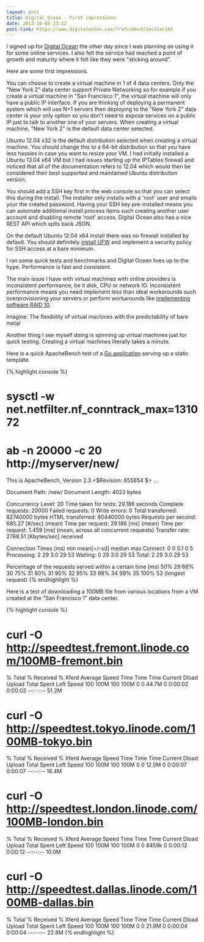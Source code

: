 ```yaml
---
layout: post
title: Digital Ocean - First impressions
date: 2013-10-08 23:12
post-link: https://www.digitalocean.com/?refcode=571ac31ec1b5
---
```


I signed up for [Digital Ocean](https://www.digitalocean.com/?refcode=571ac31ec1b5) the other day since I was planning on using it for some online services. I also felt the service had reached a point of growth and maturity where it felt like they were "sticking around".

Here are some first impressions.

You can choose to create a virtual machine in 1 of 4 data centers.  Only the "New York 2" data center support Private Networking so for example if you create a virtual machine in "San Francisco 1", the virtual machine will only have a public IP interface.  If you are thinking of deploying a permanent system which will use N+1 servers then deploying to the "New York 2" data center is your only option so you don't need to expose services on a public IP just to talk to another one of your servers.  When creating a virtual machine, "New York 2" is the default data center selected.

Ubuntu 12.04 x32 is the default distribution selected when creating a virtual machine.  You should change this to a 64-bit distribution so that you have less hassles in case you want to resize your VM.  I had initially installed a Ubuntu 13.04 x64 VM but I had issues starting up the IPTables firewall and noticed that all of the documentation refers to 12.04 which would then be considered their best supported and maintained Ubuntu distribution version.

You should add a SSH key first in the web console so that you can select this during the install.  The installer only installs with a 'root' user and emails your the created password.  Having your SSH key pre-installed means you can automate additional install process items such creating another user account and disabling remote 'root' access.  Digital Ocean also has a nice REST API which spits back JSON.

On the default Ubuntu 12.04 x64 install there was no firewall installed by default.  You should definitely [install UFW](https://www.digitalocean.com/community/articles/how-to-setup-a-firewall-with-ufw-on-an-ubuntu-and-debian-cloud-server) and implement a security policy for SSH access at a bare minimum.

I ran some quick tests and benchmarks and Digital Ocean lives up to the hype.  Performance is fast and consistent.

The main issue I have with virtual machines with online providers is inconsistent performance, be it disk, CPU or network IO.  Inconsistent performance means you need implement less than ideal workarounds such overprovisioning your servers or perform workarounds like [implementing software RAID 10](http://blog.9minutesnooze.com/raid-10-ebs-data/).

Imagine: The flexibility of virtual machines with the predictability of bare metal

Another thing I see myself doing is spinning up virtual machines just for quick testing.  Creating a virtual machines literally takes a minute.

Here is a quick ApacheBench test of a [Go application](https://github.com/jyap808/g0bin) serving up a static template.

{% highlight console %}
# sysctl -w net.netfilter.nf_conntrack_max=131072
# ab -n 20000 -c 20 http://myserver/new/
This is ApacheBench, Version 2.3 <$Revision: 655654 $>
…

Document Path:          /new/
Document Length:        4022 bytes

Concurrency Level:      20
Time taken for tests:   29.186 seconds
Complete requests:      20000
Failed requests:        0
Write errors:           0
Total transferred:      82740000 bytes
HTML transferred:       80440000 bytes
Requests per second:    685.27 [#/sec] (mean)
Time per request:       29.186 [ms] (mean)
Time per request:       1.459 [ms] (mean, across all concurrent requests)
Transfer rate:          2768.51 [Kbytes/sec] received

Connection Times (ms)
              min  mean[+/-sd] median   max
Connect:        0    0   0.1      0       5
Processing:     2   29   3.0     29      53
Waiting:        0   29   3.0     29      53
Total:          2   29   3.0     29      53

Percentage of the requests served within a certain time (ms)
  50%     29 
  66%     30 
  75%     31 
  80%     31 
  90%     32 
  95%     33 
  98%     34 
  99%     35 
 100%     53 (longest request)
{% endhighlight %}

Here is a test of downloading a 100MB file from various locations from a VM created at the "San Francisco 1" data center.

{% highlight console %}
# curl -O http://speedtest.fremont.linode.com/100MB-fremont.bin
  % Total    % Received % Xferd  Average Speed   Time    Time     Time  Current
                                 Dload  Upload   Total   Spent    Left  Speed
100  100M  100  100M    0     0  44.7M      0  0:00:02  0:00:02 --:--:-- 51.2M
# curl -O http://speedtest.tokyo.linode.com/100MB-tokyo.bin
  % Total    % Received % Xferd  Average Speed   Time    Time     Time  Current
                                 Dload  Upload   Total   Spent    Left  Speed
100  100M  100  100M    0     0  12.5M      0  0:00:07  0:00:07 --:--:-- 16.4M
# curl -O http://speedtest.london.linode.com/100MB-london.bin
  % Total    % Received % Xferd  Average Speed   Time    Time     Time  Current
                                 Dload  Upload   Total   Spent    Left  Speed
100  100M  100  100M    0     0  8459k      0  0:00:12  0:00:12 --:--:-- 10.0M
# curl -O http://speedtest.dallas.linode.com/100MB-dallas.bin
  % Total    % Received % Xferd  Average Speed   Time    Time     Time  Current
                                 Dload  Upload   Total   Spent    Left  Speed
100  100M  100  100M    0     0  21.9M      0  0:00:04  0:00:04 --:--:-- 22.8M
{% endhighlight %}


